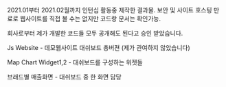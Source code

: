 2021.01부터 2021.02월까지 인턴십 활동중 제작한 결과물.
보안 및 사이트 호스팅 만료로 웹사이트를 직접 볼 수는 없지만 코드랑 문서는 확인가능.

회사로부터 제가 개발한 코드들 모두 공개해도 된다고 승인 받았습니다.

Js Website - 데모웹사이트 대쉬보드 총버젼 (제가 관여하지 않았습니다)

Map Chart Widget1,2 - 대쉬보드를 구성하는 위젯들

브래드별 매출화면 - 대쉬보드 중 한 화면 담당
